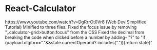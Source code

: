 # React-Calculator
https://www.youtube.com/watch?v=DgRrrOt0Vr8 (Web Dev Simplified Tutorial)
Minified to three files.
Fixed the focus issue by removing ",.calculator-grid>button:focus" from the CSS
Fixed the decimal from breaking the code when clicked before a number by adding- 
"?" to "if (payload.digit==="."&&state.currentOperand?.includes(".")){return state}"
